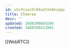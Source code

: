```yaml
---
id: utvfnjez5l04xmfzm4kzqqo
title: Cheereo
desc: ''
updated: 1688398669204
created: 1688398412801
---
```


[[WebRTC]]
